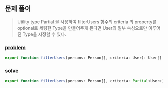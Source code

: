 ## 문제 풀이  
>  Utility type
> Partial<Type> 을 사용하여 filterUsers 함수의 criteria 의 property를 optional로 세팅한 Type을 만들어주게 된다면  User의  일부 속성으로만 이루어진 Type을 지정할 수 있다. 



### [problem](https://github.com/whl5105/TypeScript_Study/blob/master/TypeScript-Exercises/5번문제/problem.ts)
```ts
export function filterUsers(persons: Person[], criteria: User): User[] {...}

```


### [solve](https://github.com/whl5105/TypeScript_Study/blob/master/TypeScript-Exercises/5번문제/solve.ts)
```ts
export function filterUsers(persons: Person[], criteria: Partial<User>): User[] {...}
```